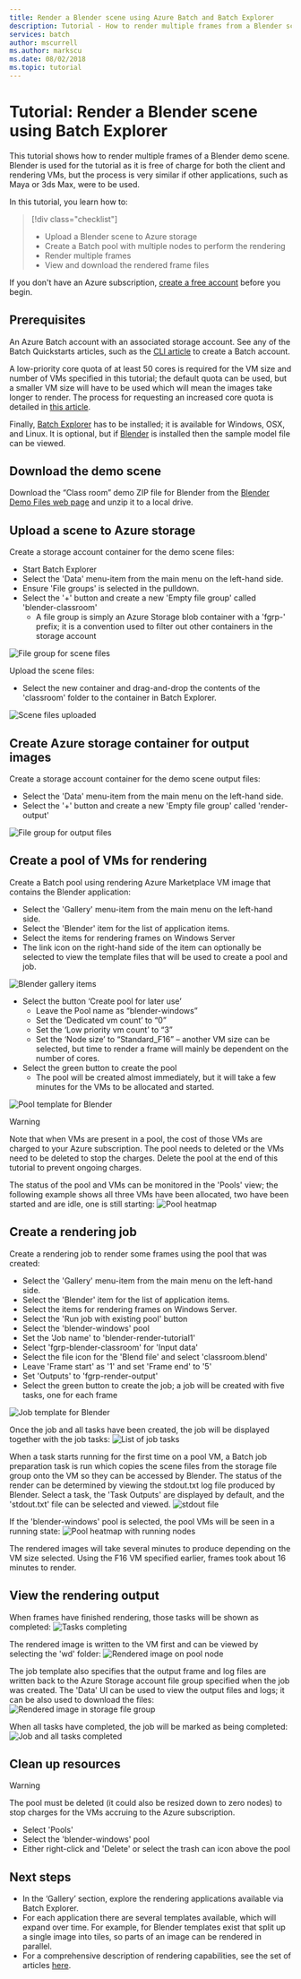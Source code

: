 ```yaml
---
title: Render a Blender scene using Azure Batch and Batch Explorer
description: Tutorial - How to render multiple frames from a Blender scene using Azure Batch and the Batch Explorer client application
services: batch
author: mscurrell
ms.author: markscu
ms.date: 08/02/2018
ms.topic: tutorial
---
```


# Tutorial: Render a Blender scene using Batch Explorer

This tutorial shows how to render multiple frames of a Blender demo scene. Blender is used for the tutorial as it is free of charge for both the client and rendering VMs, but the process is very similar if other applications, such as Maya or 3ds Max, were to be used.

In this tutorial, you learn how to:
> [!div class="checklist"]
> * Upload a Blender scene to Azure storage
> * Create a Batch pool with multiple nodes to perform the rendering
> * Render multiple frames
> * View and download the rendered frame files

If you don't have an Azure subscription, [create a free account](https://azure.microsoft.com/free/) before you begin.

## Prerequisites

An Azure Batch account with an associated storage account.  See any of the Batch Quickstarts articles, such as the [CLI article](https://docs.microsoft.com/azure/batch/quick-create-cli) to create a Batch account.

A low-priority core quota of at least 50 cores is required for the VM size and number of VMs specified in this tutorial; the default quota can be used, but a smaller VM size will have to be used which will mean the images take longer to render. The process for requesting an increased core quota is detailed in [this article](https://docs.microsoft.com/azure/batch/batch-quota-limit).

Finally, [Batch Explorer](https://azure.github.io/BatchExplorer/) has to be installed; it is available for Windows, OSX, and Linux. It is optional, but if [Blender](https://www.blender.org/download/) is installed then the sample model file can be viewed.

## Download the demo scene

Download the “Class room” demo ZIP file for Blender from the [Blender Demo Files web page](https://www.blender.org/download/demo-files/) and unzip it to a local drive.

## Upload a scene to Azure storage

Create a storage account container for the demo scene files:

* Start Batch Explorer
* Select the 'Data' menu-item from the main menu on the left-hand side.
* Ensure 'File groups' is selected in the pulldown.
* Select the '+' button and create a new 'Empty file group' called 'blender-classroom'
  * A file group is simply an Azure Storage blob container with a 'fgrp-' prefix; it is a convention used to filter out other containers in the storage account

![File group for scene files](./media/tutorial-rendering-batchexplorer-blender/batch_explorer_scene_filegroup.png)

Upload the scene files:

* Select the new container and drag-and-drop the contents of the 'classroom' folder to the container in Batch Explorer.

![Scene files uploaded](./media/tutorial-rendering-batchexplorer-blender/batch_explorer_scene_filegroup_uploaded.png)

## Create Azure storage container for output images

Create a storage account container for the demo scene output files:

* Select the 'Data' menu-item from the main menu on the left-hand side.
* Select the '+' button and create a new 'Empty file group' called 'render-output'

![File group for output files](./media/tutorial-rendering-batchexplorer-blender/batch_explorer_output_filegroup.png)

## Create a pool of VMs for rendering

Create a Batch pool using rendering Azure Marketplace VM image that contains the Blender application:

* Select the 'Gallery' menu-item from the main menu on the left-hand side.
* Select the 'Blender' item for the list of application items.
* Select the items for rendering frames on Windows Server
* The link icon on the right-hand side of the item can optionally be selected to view the template files that will be used to create a pool and job.

![Blender gallery items](./media/tutorial-rendering-batchexplorer-blender/batch_explorer_gallery_item.png)

* Select the button ‘Create pool for later use’
  *	Leave the Pool name as “blender-windows”
  * Set the ‘Dedicated vm count’ to “0”
  * Set the ‘Low priority vm count’ to “3”
  * Set the ‘Node size’ to “Standard_F16” – another VM size can be selected, but time to render a frame will mainly be dependent on the number of cores.
* Select the green button to create the pool
  * The pool will be created almost immediately, but it will take a few minutes for the VMs to be allocated and started.

![Pool template for Blender](./media/tutorial-rendering-batchexplorer-blender/batch_explorer_pool_template.png)

> [!WARNING]
> Note that when VMs are present in a pool, the cost of those VMs are charged to your Azure subscription. The pool needs to deleted or the VMs need to be deleted to stop the charges. Delete the pool at the end of this tutorial to prevent ongoing charges.

The status of the pool and VMs can be monitored in the 'Pools' view; the following example shows all three VMs have been allocated, two have been started and are idle, one is still starting:
![Pool heatmap](./media/tutorial-rendering-batchexplorer-blender/batch_explorer_pool_heatmap.png)

## Create a rendering job

Create a rendering job to render some frames using the pool that was created:
* Select the 'Gallery' menu-item from the main menu on the left-hand side.
* Select the 'Blender' item for the list of application items.
* Select the items for rendering frames on Windows Server.
* Select the 'Run job with existing pool' button
* Select the 'blender-windows' pool
* Set the 'Job name' to 'blender-render-tutorial1'
* Select 'fgrp-blender-classroom' for 'Input data'
* Select the file icon for the 'Blend file' and select 'classroom.blend'
* Leave 'Frame start' as '1' and set 'Frame end' to '5'
* Set 'Outputs' to 'fgrp-render-output'
* Select the green button to create the job; a job will be created with five tasks, one for each frame

![Job template for Blender](./media/tutorial-rendering-batchexplorer-blender/batch_explorer_job_template.png)

Once the job and all tasks have been created, the job will be displayed together with the job tasks:
![List of job tasks](./media/tutorial-rendering-batchexplorer-blender/batch_explorer_task_list.png)

When a task starts running for the first time on a pool VM, a Batch job preparation task is run which copies the scene files from the storage file group onto the VM so they can be accessed by Blender.
The status of the render can be determined by viewing the stdout.txt log file produced by Blender.  Select a task, the 'Task Outputs' are displayed by default, and the 'stdout.txt' file can be selected and viewed.
![stdout file](./media/tutorial-rendering-batchexplorer-blender/batch_explorer_stdout.png)

If the 'blender-windows' pool is selected, the pool VMs will be seen in a running state:
![Pool heatmap with running nodes](./media/tutorial-rendering-batchexplorer-blender/batch_explorer_pool_heatmap_running.png)

The rendered images will take several minutes to produce depending on the VM size selected.  Using the F16 VM specified earlier, frames took about 16 minutes to render.

## View the rendering output

When frames have finished rendering, those tasks will be shown as completed:
![Tasks completing](./media/tutorial-rendering-batchexplorer-blender/batch_explorer_tasks_complete.png)

The rendered image is written to the VM first and can be viewed by selecting the 'wd' folder:
![Rendered image on pool node](./media/tutorial-rendering-batchexplorer-blender/batch_explorer_output_image.png)

The job template also specifies that the output frame and log files are written back to the Azure Storage account file group specified when the job was created.  The 'Data' UI can be used to view the output files and logs; it can be also used to download the files:
![Rendered image in storage file group](./media/tutorial-rendering-batchexplorer-blender/batch_explorer_output_image_storage.png)

When all tasks have completed, the job will be marked as being completed:
![Job and all tasks completed](./media/tutorial-rendering-batchexplorer-blender/batch_explorer_job_alltasks_complete.png)

## Clean up resources

> [!WARNING]
> The pool must be deleted (it could also be resized down to zero nodes) to stop charges for the VMs accruing to the Azure subscription.

* Select 'Pools'
* Select the 'blender-windows' pool
* Either right-click and 'Delete' or select the trash can icon above the pool

## Next steps
* In the ‘Gallery’ section, explore the rendering applications available via Batch Explorer.
* For each application there are several templates available, which will expand over time.  For example, for Blender templates exist that split up a single image into tiles, so parts of an image can be rendered in parallel.
* For a comprehensive description of rendering capabilities, see the set of articles [here](https://docs.microsoft.com/azure/batch/batch-rendering-service).
